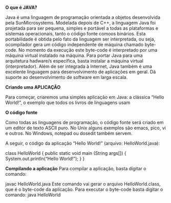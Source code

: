 
 <b> O que é JAVA? </b>
 
Java é uma linguagem de programação orientada a objetos desenvolvida pela SunMicrosystems. 
Modelada depois de C++, a linguagem Java foi projetada para ser pequena, simples e portável
a todas as plataformas e sistemas operacionais, tanto o código fonte comoos binários. 
Esta portabilidade é obtida pelo fato da linguagem ser interpretada, ou seja, ocompilador 
gera um código independente de máquina chamado byte-code. No momento da execução este 
byte-code é interpretado por uma máquina virtual instalado na máquina. 
Para portar Java para uma arquitetura hadware/s específica, basta instalar a máquina virtual
(interpretador). Além de ser integrada à Internet, Java também é uma excelente linguagem
para desenvolvimento de aplicações em geral. Dá suporte ao desenvolvimento de software em
larga escala. 

<b>Criando uma APLICAÇÃO</b>

Para começar, criaremos uma simples aplicação em Java: a clássica “Hello World!”, o
exemplo que todos os livros de linguagens usam

<b>O código fonte</b>

Como todas as linguagens de programação, o código fonte será criado em um editor de texto ASCII puro. 
No Unix alguns exemplos são emacs, pico, vi e outros. No Windows, notepad ou dosedit também servem. 

A seguir, o código da aplicação “Hello World!” (arquivo: HelloWorld.java): 

class HelloWorld {
public static void main (String args[]) {
System.out.println(“Hello World!”);
  }
}

<b>Compilando a aplicação</b>
Para compilar a aplicação, basta digitar o comando:

javac HelloWorld.java
Este comando vai gerar o arquivo HelloWorld.class, que é o byte-code da aplicação. Para executar o byte-code basta digitar o comando:
java HelloWorld
